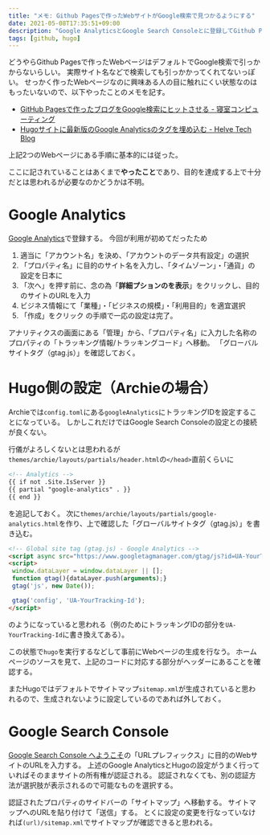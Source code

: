 ```yaml
---
title: "メモ: Github Pagesで作ったWebサイトがGoogle検索で見つかるようにする"
date: 2021-05-08T17:35:51+09:00
description: "Google AnalyticsとGoogle Search Consoleとに登録してGithub Pages (Hugo, Archie)で作ったWebサイトをGoogle検索で見つかるようにしたメモ。"
tags: [github, hugo]
---
```


どうやらGithub Pagesで作ったWebページはデフォルトでGoogle検索で引っかからないらしい。
実際サイト名などで検索しても引っかかってくれてないっぽい。
せっかく作ったWebページなのに興味ある人の目に触れにくい状態なのはもったいないので、以下やったことのメモを記す。

- [GitHub Pagesで作ったブログをGoogle検索にヒットさせる - 寝室コンピューティング](https://www.bedroomcomputing.com/2020/04/2020-0408-googleconsole/)
- [Hugoサイトに最新版のGoogle Analyticsのタグを埋め込む - Helve Tech Blog](https://helve-blog.com/posts/web-technology/hugo-google-analytics-tag/)

上記2つのWebページにある手順に基本的には従った。

ここに記されていることはあくまで**やったこと**であり、目的を達成する上で十分だとは思われるが必要なのかどうかは不明。


# Google Analytics
[Google Analytics](https://analytics.google.com/analytics/web/)で登録する。
今回が利用が初めてだったため
1. 適当に「アカウント名」を決め、「アカウントのデータ共有設定」の選択
2. 「プロパティ名」に目的のサイト名を入力し、「タイムゾーン」・「通貨」の設定を日本に
3. 「次へ」を押す前に、念の為「**詳細プションのを表示**」をクリックし、目的のサイトのURLを入力
4. ビジネス情報にて「業種」・「ビジネスの規模」・「利用目的」を適宜選択
5. 「作成」をクリック
の手順で一応の設定は完了。

アナリティクスの画面にある「管理」から、「プロパティ名」に入力した名称のプロパティの「トラッキング情報/トラッキングコード」へ移動。
「グローバルサイトタグ（gtag.js）」を確認しておく。


# Hugo側の設定（Archieの場合）
Archieでは`config.toml`にある`googleAnalytics`にトラッキングIDを設定することになっている。
しかしこれだけではGoogle Search Consoleの設定との接続が良くない。

行儀がよろしくないとは思われるが`themes/archie/layouts/partials/header.html`の`</head>`直前くらいに
```html
<!-- Analytics -->
{{ if not .Site.IsServer }}
{{ partial "google-analytics" . }}
{{ end }}
```
を追記しておく。
次に`themes/archie/layouts/partials/google-analytics.html`を作り、上で確認した「グローバルサイトタグ（gtag.js）」を書き込む。
```html
<!-- Global site tag (gtag.js) - Google Analytics -->
<script async src="https://www.googletagmanager.com/gtag/js?id=UA-YourTracking-Id"></script>
<script>
 window.dataLayer = window.dataLayer || [];
 function gtag(){dataLayer.push(arguments);}
 gtag('js', new Date());

 gtag('config', 'UA-YourTracking-Id');
</script>

```
のようになっていると思われる（例のためにトラッキングIDの部分を`UA-YourTracking-Id`に書き換えてある）。

この状態で`hugo`を実行するなどして事前にWebページの生成を行なう。
ホームページのソースを見て、上記のコードに対応する部分がヘッダーにあることを確認する。

またHugoではデフォルトでサイトマップ`sitemap.xml`が生成されていると思われるので、生成されないように設定しているのであれば外しておく。


# Google Search Console
[Google Search Console へようこそ](https://search.google.com/search-console/welcome)の「URLプレフィックス」に目的のWebサイトのURLを入力する。
上述のGoogle AnalyticsとHugoの設定がうまく行っていればそのままサイトの所有権が認証される。
認証されなくても、別の認証方法が選択肢が表示されるので可能なものを選択する。

認証されたプロパティのサイドバーの「サイトマップ」へ移動する。
サイトマップへのURLを貼り付けて「送信」する。
とくに設定の変更を行なっていなければ`(url)/sitemap.xml`でサイトマップが確認できると思われる。
